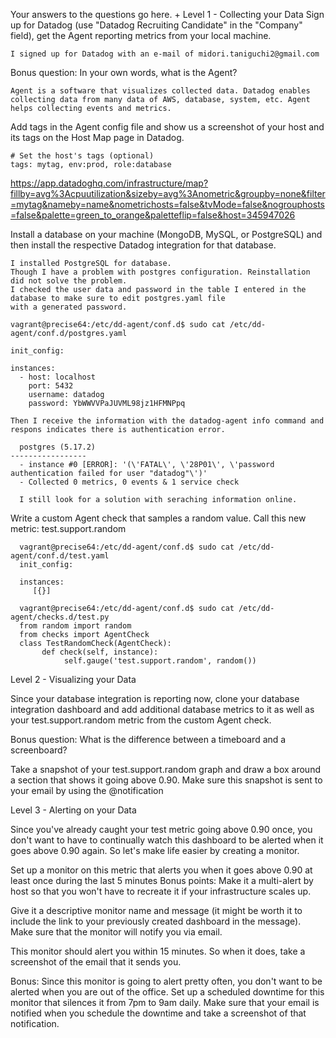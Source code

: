 Your answers to the questions go here.
+
Level 1 - Collecting your Data
  Sign up for Datadog (use "Datadog Recruiting Candidate" in the "Company" field), get the Agent reporting metrics from your local machine.

    I signed up for Datadog with an e-mail of midori.taniguchi2@gmail.com

  Bonus question: In your own words, what is the Agent?

    Agent is a software that visualizes collected data. Datadog enables collecting data from many data of AWS, database, system, etc. Agent helps collecting events and metrics.

  Add tags in the Agent config file and show us a screenshot of your host and its tags on the Host Map page in Datadog.

    # Set the host's tags (optional)
    tags: mytag, env:prod, role:database

  https://app.datadoghq.com/infrastructure/map?fillby=avg%3Acpuutilization&sizeby=avg%3Anometric&groupby=none&filter=mytag&nameby=name&nometrichosts=false&tvMode=false&nogrouphosts=false&palette=green_to_orange&paletteflip=false&host=345947026
  
  Install a database on your machine (MongoDB, MySQL, or PostgreSQL) and then install the respective Datadog integration for that database.

    I installed PostgreSQL for database.
    Though I have a problem with postgres configuration. Reinstallation did not solve the problem.
    I checked the user data and password in the table I entered in the database to make sure to edit postgres.yaml file
    with a generated password.
    
    vagrant@precise64:/etc/dd-agent/conf.d$ sudo cat /etc/dd-agent/conf.d/postgres.yaml

    init_config:

    instances:
      - host: localhost
        port: 5432
        username: datadog
        password: YbWWVVPaJUVML98jz1HFMNPpq
        
    Then I receive the information with the datadog-agent info command and respons indicates there is authentication error.
    
      postgres (5.17.2)
    -----------------
      - instance #0 [ERROR]: '(\'FATAL\', \'28P01\', \'password authentication failed for user "datadog"\')'
      - Collected 0 metrics, 0 events & 1 service check
      
      I still look for a solution with seraching information online.

  Write a custom Agent check that samples a random value. Call this new metric: test.support.random

      vagrant@precise64:/etc/dd-agent/conf.d$ sudo cat /etc/dd-agent/conf.d/test.yaml    
      init_config:
  
      instances:
         [{}]
         
      vagrant@precise64:/etc/dd-agent/conf.d$ sudo cat /etc/dd-agent/checks.d/test.py 
      from random import random
      from checks import AgentCheck
      class TestRandomCheck(AgentCheck):
           def check(self, instance):
                self.gauge('test.support.random', random())

Level 2 - Visualizing your Data

  Since your database integration is reporting now, clone your database integration dashboard and add additional database metrics to it as well as your test.support.random metric from the custom Agent check.


  Bonus question: What is the difference between a timeboard and a screenboard?


  Take a snapshot of your test.support.random graph and draw a box around a section that shows it going above 0.90. Make sure this snapshot is sent to your email by using the @notification



Level 3 - Alerting on your Data

  Since you've already caught your test metric going above 0.90 once, you don't want to have to continually watch this dashboard to be alerted when it goes above 0.90 again. So let's make life easier by creating a monitor.

  Set up a monitor on this metric that alerts you when it goes above 0.90 at least once during the last 5 minutes
  Bonus points: Make it a multi-alert by host so that you won't have to recreate it if your infrastructure scales up.


  Give it a descriptive monitor name and message (it might be worth it to include the link to your previously created dashboard in the message). Make sure that the monitor will notify you via email.



  This monitor should alert you within 15 minutes. So when it does, take a screenshot of the email that it sends you.



  Bonus: Since this monitor is going to alert pretty often, you don't want to be alerted when you are out of the office. Set up a scheduled downtime for this monitor that silences it from 7pm to 9am daily. Make sure that your email is notified when you schedule the downtime and take a screenshot of that notification.
